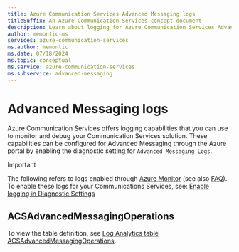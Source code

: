 ```yaml
---
title: Azure Communication Services Advanced Messaging logs
titleSuffix: An Azure Communication Services concept document
description: Learn about logging for Azure Communication Services Advanced Messaging.
author: memontic-ms
services: azure-communication-services
ms.author: memontic
ms.date: 07/18/2024
ms.topic: conceptual
ms.service: azure-communication-services
ms.subservice: advanced-messaging
---
```


# Advanced Messaging logs

Azure Communication Services offers logging capabilities that you can use to monitor and debug your Communication Services solution. These capabilities can be configured for Advanced Messaging through the Azure portal by enabling the diagnostic setting for `Advanced Messaging Logs`.

> [!IMPORTANT]
> The following refers to logs enabled through [Azure Monitor](../../../azure-monitor/overview.md) (see also [FAQ](../../../azure-monitor/overview.md#frequently-asked-questions)). To enable these logs for your Communications Services, see: [Enable logging in Diagnostic Settings](../analytics/enable-logging.md)

## ACSAdvancedMessagingOperations

To view the table definition, see [Log Analytics table ACSAdvancedMessagingOperations](/azure/azure-monitor/reference/tables/ACSAdvancedMessagingOperations).
